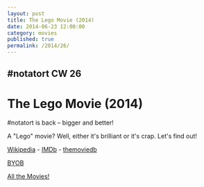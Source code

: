 ```yaml
---
layout: post
title: The Lego Movie (2014)
date: 2014-06-23 12:00:00
category: movies
published: true
permalink: /2014/26/
---
```


## \#notatort CW 26
# The Lego Movie \(2014\)

\#notatort is back – bigger and better!

A "Lego" movie? Well, either it's brilliant or it's crap. Let's find out!

[Wikipedia](http://en.wikipedia.org/wiki/The_lego_movie) - [IMDb](http://www.imdb.com/title/tt1490017/?ref_=fn_al_tt_1) - [themoviedb](http://www.themoviedb.org/movie/137106-the-lego-movie)

<a href="http://en.wikipedia.org/wiki/BYOB_(beverage)">BYOB</a>

[All the Movies!](http://notatort.com/allthemovies/)

<!--include jquery & backstretch-->

<script type="text/javascript" src="https://ajax.googleapis.com/ajax/libs/jquery/1.7.2/jquery.min.js"></script>

<script type="text/javascript" src="http://notatort.com/jquery.backstretch.min.js"></script>

<script type="text/javascript">

$(function(){

     $(window).resize(function(){
     
         if($(this).width() >= 767){
         
             $.backstretch("http://notatort.com/bg1426.jpg", {speed: 150});
             
         }
         
      })
      
      .resize();//trigger resize on page load
      
});

</script>